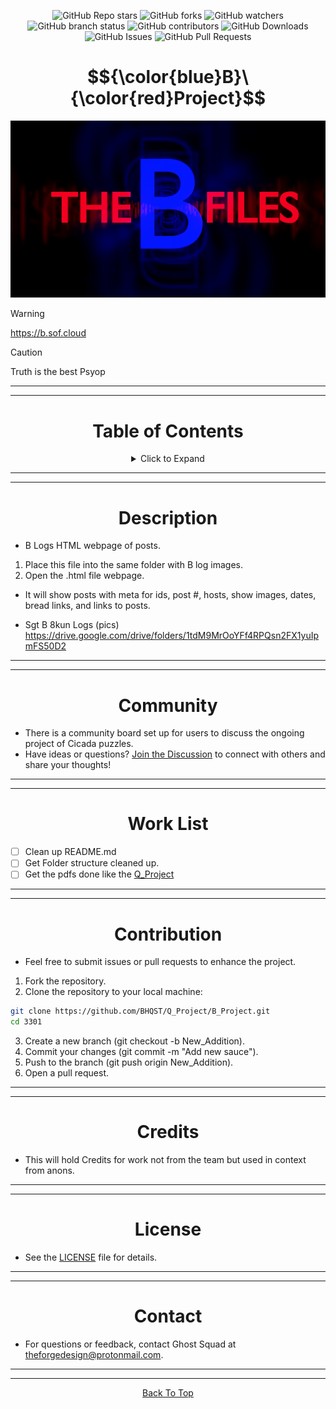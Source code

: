 <a id="top"></a>

<p align="center">
  <img src="https://img.shields.io/github/stars/BHQST/Q_Project" alt="GitHub Repo stars">
  <img src="https://img.shields.io/github/forks/BHQST/3301" alt="GitHub forks">
  <img src="https://img.shields.io/github/watchers/BHQST/3301" alt="GitHub watchers">
  <img src="https://img.shields.io/github/checks-status/BHQST/3301/main" alt="GitHub branch status">
  <img src="https://img.shields.io/github/contributors-anon/BHQST/3301" alt="GitHub contributors">
  <img src="https://img.shields.io/github/downloads/BHQST/3301/total" alt="GitHub Downloads">
  <img src="https://img.shields.io/github/issues/BHQST/3301" alt="GitHub Issues">
  <img src="https://img.shields.io/github/issues-pr/BHQST/3301" alt="GitHub Pull Requests">
</p>

 <h1 id="centered-header" align="center">
  $${\color{blue}B}\ {\color{red}Project}$$
</h1>

![Logo](Logo.png)

> [!WARNING]
> https://b.sof.cloud

> [!CAUTION]
> Truth is the best Psyop

***
***

<h1 align="center">Table of Contents</h1>

<div align="center">
  <details>
    <summary>Click to Expand</summary>
    <ul align="left">
      <li><a href="#Description">Description</a></li>
      <li><a href="#Community">Community</a></li>
      <li><a href="#Work List">Work List</a></li>
      <li><a href="#Contribution">Contribution</a></li>
      <li><a href="#Credits">Credits</a></li>
      <li><a href="#License">License</a></li>
      <li><a href="#Contact">Contact</a></li>
    </ul>
  </details>
</div>

***
***

<h1 align="center">Description</h1>

- B Logs HTML webpage of posts.

1) Place this file into the same folder with B log images. 
2) Open the .html file webpage. 

- It will show posts with meta for ids, post #, hosts, show images, dates, bread links, and links to posts.

- Sgt B 8kun Logs (pics)
https://drive.google.com/drive/folders/1tdM9MrOoYFf4RPQsn2FX1yuIpmFS50D2

***
***

<h1 align="center">Community</h1>

- There is a community board set up for users to discuss the ongoing project of Cicada puzzles.
- Have ideas or questions? [Join the Discussion](https://github.com/BHQST/Q_Project/B_project/discussions) to connect with others and share your thoughts!
	
***
***

<h1 align="center">Work List</h1>

- [ ] Clean up README.md
- [ ] Get Folder structure cleaned up.
- [ ] Get the pdfs done like the [Q_Project](https://can-add-link.com)
	
***
***

<h1 align="center">Contribution</h1>

- Feel free to submit issues or pull requests to enhance the project.

1. Fork the repository.
2. Clone the repository to your local machine:
```bash
git clone https://github.com/BHQST/Q_Project/B_Project.git
cd 3301
```
3. Create a new branch (git checkout -b New_Addition).
4. Commit your changes (git commit -m "Add new sauce").
5. Push to the branch (git push origin New_Addition).
6. Open a pull request.

***
***

<h1 align="center">Credits</h1>

- This will hold Credits for work not from the team but used in context from anons.

***
***

<h1 align="center">License</h1>

- See the [LICENSE](LICENSE) file for details.

***
***

<h1 align="center">Contact</h1>

- For questions or feedback, contact Ghost Squad at theforgedesign@protonmail.com.

***
***
<p align="center">
  <a href="#top">Back To Top</a>
</p>






